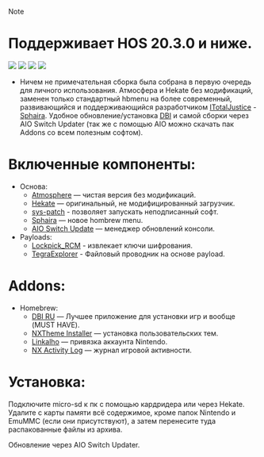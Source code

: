 > [!NOTE]
> # Поддерживает HOS 20.3.0 и ниже.
![](https://img.shields.io/github/v/release/Atmosphere-NX/Atmosphere?color=blue&label=atmosphere&style=flat-square)
![](https://img.shields.io/github/v/release/CTCaer/Hekate?color=blue&label=hekate&style=flat-square)
![](https://img.shields.io/github/v/release/impeeza/sys-patch?color=blue&label=sys-patch&style=flat-square)
![](https://img.shields.io/github/v/release/ITotalJustice/sphaira?color=blue&label=sphaira&style=flat-square)
- Ничем не примечательная сборка была собрана в первую очередь для личного использования. Атмосфера и Hekate без модификаций, заменен только стандартный hbmenu на более современный, развивающийся и поддерживающийся разработчиком [ITotalJustice](https://github.com/ITotalJustice) - [Sphaira](https://github.com/ITotalJustice/sphaira). Удобное обновление/установка [DBI](https://4pda.to/forum/index.php?showtopic=939714&st=1100#entry86288632) и самой сборки через AIO Switch Updater (так же с помощью AIO можно скачать пак Addons со всем полезным софтом).

#  Включенные компоненты:
- Основа:
  * [Atmosphere](https://github.com/Atmosphere-NX/Atmosphere) — чистая версия без модификаций.
  * [Hekate](https://github.com/ctcaer/hekate/releases) — оригинальный, не модифицированный загрузчик.
  * [sys-patch](https://github.com/impeeza/sys-patch) - позволяет запускать неподписанный софт.
  * [Sphaira](https://github.com/ITotalJustice/sphaira) — новое hombrew menu.
  * [AIO Switch Update](https://github.com/HamletDuFromage/aio-switch-updater) — менеджер обновлений консоли.
- Payloads:
  * [Lockpick_RCM](https://github.com/saneki/Lockpick_RCM) - извлекает ключи шифрования.
  * [TegraExplorer](https://github.com/suchmememanyskill/TegraExplorer) - Файловый проводник на основе payload.
# Addons:
- Homebrew:
  * [DBI RU](https://4pda.to/forum/index.php?showtopic=939714&st=1100#entry86288632) — Лучшее приложение для установки игр и вообще (MUST HAVE).
  * [NXTheme Installer](https://github.com/exelix11/SwitchThemeInjector) — установка пользовательских тем.
  * [Linkalho](https://gbatemp.net/download/linkalho.38822/) — привязка аккаунта Nintendo.
  * [NX Activity Log](https://github.com/zdm65477730/NX-Activity-Log) — журнал игровой активности.

# Установка: 
Подключите micro-sd к пк с помощью кардридера или через Hekate. Удалите с карты памяти всё содержимое, кроме папок Nintendo и EmuMMC (если они присутствуют), а затем перенесите туда распакованные файлы из архива.

Обновление через AIO Switch Updater.
